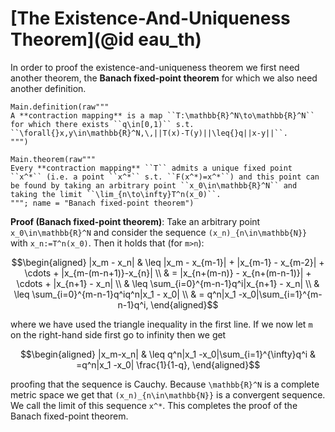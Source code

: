 # [The Existence-And-Uniqueness Theorem](@id eau_th)

In order to proof the existence-and-uniqueness theorem we first need another theorem, the **Banach fixed-point theorem** for which we also need another definition. 

```@eval
Main.definition(raw"""
A **contraction mapping** is a map ``T:\mathbb{R}^N\to\mathbb{R}^N`` for which there exists ``q\in[0,1)`` s.t. ``\forall{}x,y\in\mathbb{R}^N,\,||T(x)-T(y)||\leq{}q||x-y||``.
""")
```

```@eval
Main.theorem(raw"""
Every **contraction mapping** ``T`` admits a unique fixed point ``x^*`` (i.e. a point ``x^*`` s.t. ``F(x^*)=x^*``) and this point can be found by taking an arbitrary point ``x_0\in\mathbb{R}^N`` and taking the limit ``\lim_{n\to\infty}T^n(x_0)``.
"""; name = "Banach fixed-point theorem")
```

__Proof (Banach fixed-point theorem)__: Take an arbitrary point ``x_0\in\mathbb{R}^N`` and consider the sequence ``(x_n)_{n\in\mathbb{N}}`` with ``x_n:=T^n(x_0)``. Then it holds that (for ``m>n``): 
```math
\begin{aligned}
|x_m - x_n|   & \leq  |x_m - x_{m-1}| + |x_{m-1} - x_{m-2}| + \cdots + |x_{m-(m-n+1)}-x_{n}| \\
                & =     |x_{n+(m-n)} - x_{n+(m-n-1)}| + \cdots + |x_{n+1} - x_n| \\
                & \leq \sum_{i=0}^{m-n-1}q^i|x_{n+1} - x_n| \\
                & \leq \sum_{i=0}^{m-n-1}q^iq^n|x_1 - x_0| \\
                & = q^n|x_1 -x_0|\sum_{i=1}^{m-n-1}q^i,
\end{aligned}
```
where we have used the triangle inequality in the first line. If we now let ``m`` on the right-hand side first go to infinity then we get 
```math
\begin{aligned}
|x_m-x_n|     & \leq q^n|x_1 -x_0|\sum_{i=1}^{\infty}q^i
                & =q^n|x_1 -x_0| \frac{1}{1-q},
\end{aligned}
```  
proofing that the sequence is Cauchy. Because ``\mathbb{R}^N`` is a complete metric space we get that ``(x_n)_{n\in\mathbb{N}}`` is a convergent sequence. We call the limit of this sequence ``x^*``. This completes the proof of the Banach fixed-point theorem. 

